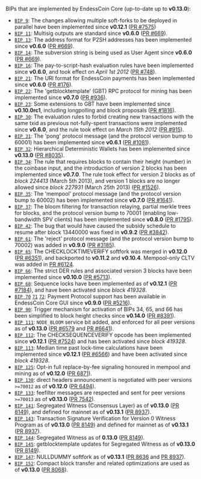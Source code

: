BIPs that are implemented by EndessCoin Core (up-to-date up to **v0.13.0**):

* [`BIP 9`](https://github.com/endlesscoin/bips/blob/master/bip-0009.mediawiki): The changes allowing multiple soft-forks to be deployed in parallel have been implemented since **v0.12.1**  ([PR #7575](https://github.com/endlesscoin/endlesscoin/pull/7575))
* [`BIP 11`](https://github.com/endlesscoin/bips/blob/master/bip-0011.mediawiki): Multisig outputs are standard since **v0.6.0** ([PR #669](https://github.com/endlesscoin/endlesscoin/pull/669)).
* [`BIP 13`](https://github.com/endlesscoin/bips/blob/master/bip-0013.mediawiki): The address format for P2SH addresses has been implemented since **v0.6.0** ([PR #669](https://github.com/endlesscoin/endlesscoin/pull/669)).
* [`BIP 14`](https://github.com/endlesscoin/bips/blob/master/bip-0014.mediawiki): The subversion string is being used as User Agent since **v0.6.0** ([PR #669](https://github.com/endlesscoin/endlesscoin/pull/669)).
* [`BIP 16`](https://github.com/endlesscoin/bips/blob/master/bip-0016.mediawiki): The pay-to-script-hash evaluation rules have been implemented since **v0.6.0**, and took effect on *April 1st 2012* ([PR #748](https://github.com/endlesscoin/endlesscoin/pull/748)).
* [`BIP 21`](https://github.com/endlesscoin/bips/blob/master/bip-0021.mediawiki): The URI format for EndessCoin payments has been implemented since **v0.6.0** ([PR #176](https://github.com/endlesscoin/endlesscoin/pull/176)).
* [`BIP 22`](https://github.com/endlesscoin/bips/blob/master/bip-0022.mediawiki): The 'getblocktemplate' (GBT) RPC protocol for mining has been implemented since **v0.7.0** ([PR #936](https://github.com/endlesscoin/endlesscoin/pull/936)).
* [`BIP 23`](https://github.com/endlesscoin/bips/blob/master/bip-0023.mediawiki): Some extensions to GBT have been implemented since **v0.10.0rc1**, including longpolling and block proposals ([PR #1816](https://github.com/endlesscoin/endlesscoin/pull/1816)).
* [`BIP 30`](https://github.com/endlesscoin/bips/blob/master/bip-0030.mediawiki): The evaluation rules to forbid creating new transactions with the same txid as previous not-fully-spent transactions were implemented since **v0.6.0**, and the rule took effect on *March 15th 2012* ([PR #915](https://github.com/endlesscoin/endlesscoin/pull/915)).
* [`BIP 31`](https://github.com/endlesscoin/bips/blob/master/bip-0031.mediawiki): The 'pong' protocol message (and the protocol version bump to 60001) has been implemented since **v0.6.1** ([PR #1081](https://github.com/endlesscoin/endlesscoin/pull/1081)).
* [`BIP 32`](https://github.com/endlesscoin/bips/blob/master/bip-0032.mediawiki): Hierarchical Deterministic Wallets has been implemented since **v0.13.0** ([PR #8035](https://github.com/endlesscoin/endlesscoin/pull/8035)).
* [`BIP 34`](https://github.com/endlesscoin/bips/blob/master/bip-0034.mediawiki): The rule that requires blocks to contain their height (number) in the coinbase input, and the introduction of version 2 blocks has been implemented since **v0.7.0**. The rule took effect for version 2 blocks as of *block 224413* (March 5th 2013), and version 1 blocks are no longer allowed since *block 227931* (March 25th 2013) ([PR #1526](https://github.com/endlesscoin/endlesscoin/pull/1526)).
* [`BIP 35`](https://github.com/endlesscoin/bips/blob/master/bip-0035.mediawiki): The 'mempool' protocol message (and the protocol version bump to 60002) has been implemented since **v0.7.0** ([PR #1641](https://github.com/endlesscoin/endlesscoin/pull/1641)).
* [`BIP 37`](https://github.com/endlesscoin/bips/blob/master/bip-0037.mediawiki): The bloom filtering for transaction relaying, partial merkle trees for blocks, and the protocol version bump to 70001 (enabling low-bandwidth SPV clients) has been implemented since **v0.8.0** ([PR #1795](https://github.com/endlesscoin/endlesscoin/pull/1795)).
* [`BIP 42`](https://github.com/endlesscoin/bips/blob/master/bip-0042.mediawiki): The bug that would have caused the subsidy schedule to resume after block 13440000 was fixed in **v0.9.2** ([PR #3842](https://github.com/endlesscoin/endlesscoin/pull/3842)).
* [`BIP 61`](https://github.com/endlesscoin/bips/blob/master/bip-0061.mediawiki): The 'reject' protocol message (and the protocol version bump to 70002) was added in **v0.9.0** ([PR #3185](https://github.com/endlesscoin/endlesscoin/pull/3185)).
* [`BIP 65`](https://github.com/endlesscoin/bips/blob/master/bip-0065.mediawiki): The CHECKLOCKTIMEVERIFY softfork was merged in **v0.12.0** ([PR #6351](https://github.com/endlesscoin/endlesscoin/pull/6351)), and backported to **v0.11.2** and **v0.10.4**. Mempool-only CLTV was added in [PR #6124](https://github.com/endlesscoin/endlesscoin/pull/6124).
* [`BIP 66`](https://github.com/endlesscoin/bips/blob/master/bip-0066.mediawiki): The strict DER rules and associated version 3 blocks have been implemented since **v0.10.0** ([PR #5713](https://github.com/endlesscoin/endlesscoin/pull/5713)).
* [`BIP 68`](https://github.com/endlesscoin/bips/blob/master/bip-0068.mediawiki): Sequence locks have been implemented as of **v0.12.1**  ([PR #7184](https://github.com/endlesscoin/endlesscoin/pull/7184)), and have been activated since *block 419328*.
* [`BIP 70`](https://github.com/endlesscoin/bips/blob/master/bip-0070.mediawiki) [`71`](https://github.com/endlesscoin/bips/blob/master/bip-0071.mediawiki) [`72`](https://github.com/endlesscoin/bips/blob/master/bip-0072.mediawiki): Payment Protocol support has been available in EndessCoin Core GUI since **v0.9.0** ([PR #5216](https://github.com/endlesscoin/endlesscoin/pull/5216)).
* [`BIP 90`](https://github.com/endlesscoin/bips/blob/master/bip-0090.mediawiki): Trigger mechanism for activation of BIPs 34, 65, and 66 has been simplified to block height checks since **v0.14.0** ([PR #8391](https://github.com/endlesscoin/endlesscoin/pull/8391)).
* [`BIP 111`](https://github.com/endlesscoin/bips/blob/master/bip-0111.mediawiki): `NODE_BLOOM` service bit added, and enforced for all peer versions as of **v0.13.0** ([PR #6579](https://github.com/endlesscoin/endlesscoin/pull/6579) and [PR #6641](https://github.com/endlesscoin/endlesscoin/pull/6641)).
* [`BIP 112`](https://github.com/endlesscoin/bips/blob/master/bip-0112.mediawiki): The CHECKSEQUENCEVERIFY opcode has been implemented since **v0.12.1** ([PR #7524](https://github.com/endlesscoin/endlesscoin/pull/7524)) and has been activated since *block 419328*.
* [`BIP 113`](https://github.com/endlesscoin/bips/blob/master/bip-0113.mediawiki): Median time past lock-time calculations have been implemented since **v0.12.1** ([PR #6566](https://github.com/endlesscoin/endlesscoin/pull/6566)) and have been activated since *block 419328*.
* [`BIP 125`](https://github.com/endlesscoin/bips/blob/master/bip-0125.mediawiki): Opt-in full replace-by-fee signaling honoured in mempool and mining as of **v0.12.0** ([PR 6871](https://github.com/endlesscoin/endlesscoin/pull/6871)).
* [`BIP 130`](https://github.com/endlesscoin/bips/blob/master/bip-0130.mediawiki): direct headers announcement is negotiated with peer versions `>=70012` as of **v0.12.0** ([PR 6494](https://github.com/endlesscoin/endlesscoin/pull/6494)).
* [`BIP 133`](https://github.com/endlesscoin/bips/blob/master/bip-0133.mediawiki): feefilter messages are respected and sent for peer versions `>=70013` as of **v0.13.0** ([PR 7542](https://github.com/endlesscoin/endlesscoin/pull/7542)).
* [`BIP 141`](https://github.com/endlesscoin/bips/blob/master/bip-0141.mediawiki): Segregated Witness (Consensus Layer) as of **v0.13.0** ([PR 8149](https://github.com/endlesscoin/endlesscoin/pull/8149)), and defined for mainnet as of **v0.13.1** ([PR 8937](https://github.com/endlesscoin/endlesscoin/pull/8937)).
* [`BIP 143`](https://github.com/endlesscoin/bips/blob/master/bip-0143.mediawiki): Transaction Signature Verification for Version 0 Witness Program as of **v0.13.0** ([PR 8149](https://github.com/endlesscoin/endlesscoin/pull/8149)) and defined for mainnet as of **v0.13.1** ([PR 8937](https://github.com/endlesscoin/endlesscoin/pull/8937)).
* [`BIP 144`](https://github.com/endlesscoin/bips/blob/master/bip-0144.mediawiki): Segregated Witness as of **0.13.0** ([PR 8149](https://github.com/endlesscoin/endlesscoin/pull/8149)).
* [`BIP 145`](https://github.com/endlesscoin/bips/blob/master/bip-0145.mediawiki): getblocktemplate updates for Segregated Witness as of **v0.13.0** ([PR 8149](https://github.com/endlesscoin/endlesscoin/pull/8149)).
* [`BIP 147`](https://github.com/endlesscoin/bips/blob/master/bip-0147.mediawiki): NULLDUMMY softfork as of **v0.13.1** ([PR 8636](https://github.com/endlesscoin/endlesscoin/pull/8636) and [PR 8937](https://github.com/endlesscoin/endlesscoin/pull/8937)).
* [`BIP 152`](https://github.com/endlesscoin/bips/blob/master/bip-0152.mediawiki): Compact block transfer and related optimizations are used as of **v0.13.0** ([PR 8068](https://github.com/endlesscoin/endlesscoin/pull/8068)).

